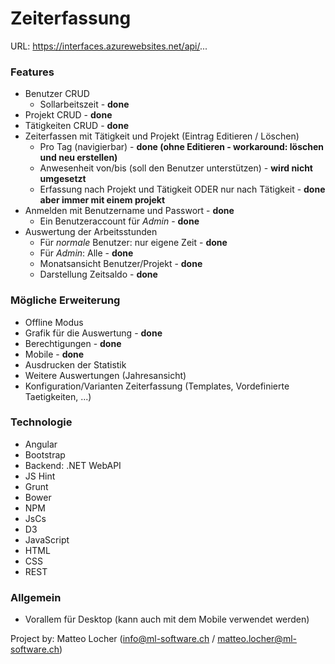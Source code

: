 # Zeiterfassung

URL: https://interfaces.azurewebsites.net/api/...

### Features
- Benutzer CRUD 
  - Sollarbeitszeit - **done**
- Projekt CRUD - **done**
- Tätigkeiten CRUD - **done**
- Zeiterfassen mit Tätigkeit und Projekt (Eintrag Editieren / Löschen)
  - Pro Tag (navigierbar) - **done (ohne Editieren - workaround: löschen und neu erstellen)**
  - Anwesenheit von/bis (soll den Benutzer unterstützen) - **wird nicht umgesetzt**
  - Erfassung nach Projekt und Tätigkeit ODER nur nach Tätigkeit - **done aber immer mit einem projekt**
- Anmelden mit Benutzername und Passwort - **done**
  - Ein Benutzeraccount für *Admin* - **done**
- Auswertung der Arbeitsstunden
  - Für *normale* Benutzer: nur eigene Zeit - **done**
  - Für *Admin*: Alle - **done**
  - Monatsansicht Benutzer/Projekt - **done**
  - Darstellung Zeitsaldo - **done**

### Mögliche Erweiterung
- Offline Modus
- Grafik für die Auswertung - **done**
- Berechtigungen - **done**
- Mobile - **done**
- Ausdrucken der Statistik
- Weitere Auswertungen (Jahresansicht)
- Konfiguration/Varianten Zeiterfassung (Templates, Vordefinierte Taetigkeiten, ...)

### Technologie
- Angular
- Bootstrap
- Backend: .NET WebAPI
- JS Hint
- Grunt
- Bower
- NPM
- JsCs
- D3
- JavaScript
- HTML
- CSS
- REST

### Allgemein
- Vorallem für Desktop (kann auch mit dem Mobile verwendet werden)


Project by:
Matteo Locher (info@ml-software.ch / matteo.locher@ml-software.ch)
